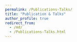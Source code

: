 ```yaml
---
permalink: /Publications-Talks/
title: "Publication & Talks"
author_profile: true
redirect_from: 
  - /md/
  - /Publications-Talks.html
---
```



